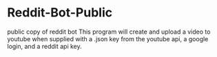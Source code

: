 # Reddit-Bot-Public
public copy of reddit bot
This program will create and upload a video to youtube when supplied with a .json key from the youtube api, a google login, and a reddit api key.
